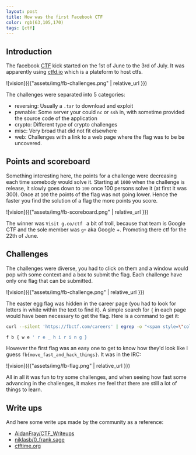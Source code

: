 ```yaml
---
layout: post
title: How was the first Facebook CTF
color: rgb(63,105,170)
tags: [ctf]
---
```


## Introduction
The facebook [CTF](https://fbctf.com/) kick started on the 1st of June to the 3rd of July. It was apparently using [ctfd.io](https://ctfd.io/)
which is a plateform to host ctfs.

![vision]({{"assets/img/fb-challenges.png" | relative_url }})

The challenges were separated into 5 categories:
 - reversing: Usually a `.tar` to download and exploit
 - pwnable: Some server your could `nc` or `ssh` in, with sometime provided the source code of the application
 - crypto: Different type of crypto challenges
 - misc: Very broad that did not fit elsewhere
 - web: Challenges with a link to a web page where the flag was to be be uncovered.
 
## Points and scoreboard
 
Something interesting here, the points for a challenge were decreasing each time somebody would solve it. 
Starting at `1000` when the challenge is release, it slowly goes down to `100` once 100 persons solve it (at first it was 300).
Once at `100` the points of the flag was not going lower. Hence the faster you find the solution of a flag the more points you score.

![vision]({{"assets/img/fb-scoreboard.png" | relative_url }})
 
The winner was `Visit g.co/ctf ` a bit of troll, because that team is Google CTF and the sole member was `g+` aka Google +.
Promoting there ctf for the 22th of June.

## Challenges

The challenges were diverse, you had to click on them and a window would pop with some context and a box to submit the flag.
Each challenge have only one flag that can be submitted.

![vision]({{"assets/img/fb-challenge.png" | relative_url }})

The easter egg flag was hidden in the career page (you had to look for letters in white within the text to find it).
A simple search for `{` in each page would have been necessary to get the flag. Here is a command to get it:

```bash
curl --silent 'https://fbctf.com/careers' | egrep -o "<span style=\"color:white\">.{1}" | sed "s/<span style=\"color:white\">//g" | tr '\n' ' '

f b { w e ' r e _ h i r i n g }
```

However the first flag was an easy one to get to know how they'd look like I guess `fb{move_fast_and_hack_things}`. 
It was in the IRC:

![vision]({{"assets/img/fb-flag.png" | relative_url }}) 

All in all it was fun to try some challenges, and when seeing how fast some advancing in the challenges, 
it makes me feel that there are still a lot of things to learn.


## Write ups

And here some write ups made by the community as a reference:

- [AidanFray/CTF_Writeups](https://github.com/AidanFray/CTF_Writeups)
- [niklasb/0_frank.sage](https://gist.github.com/sylhare/c77c5620e6934b03fd67405b9c774fb8)
- [ctftime.org](https://ctftime.org/event/781/tasks/)
